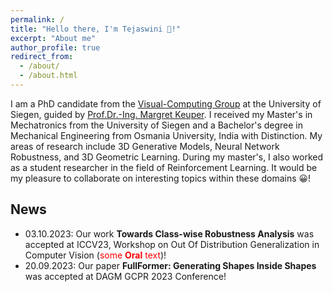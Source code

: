 ```yaml
---
permalink: /
title: "Hello there, I'm Tejaswini 👋!"
excerpt: "About me"
author_profile: true
redirect_from: 
  - /about/
  - /about.html
---
```

I am a PhD candidate from the [Visual-Computing Group](https://www.vc.informatik.uni-siegen.de/) at the University of Siegen, guided by [Prof.Dr.-Ing. Margret Keuper](https://scholar.google.de/citations?user=KMqMQAcAAAAJ&hl=de). I received my Master's in Mechatronics from the University of Siegen and a Bachelor's degree in Mechanical Engineering from Osmania University, India with Distinction. My areas of research include 3D Generative Models, Neural Network Robustness, and 3D Geometric Learning. During my master's, I also worked as a student researcher in the field of Reinforcement Learning. It would be my pleasure to collaborate on interesting topics within these domains 😀!

News
------
* 03.10.2023: Our work **Towards Class-wise Robustness Analysis** was accepted at ICCV23, Workshop on Out Of Distribution Generalization in Computer Vision (<span style="color:red">some **Oral** text</span>)!
* 20.09.2023: Our paper **FullFormer: Generating Shapes Inside Shapes** was accepted at DAGM GCPR 2023 Conference!
